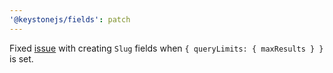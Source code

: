 ```yaml
---
'@keystonejs/fields': patch
---
```


Fixed [issue](https://github.com/keystonejs/keystone/issues/4310) with creating `Slug` fields when `{ queryLimits: { maxResults } }` is set.
